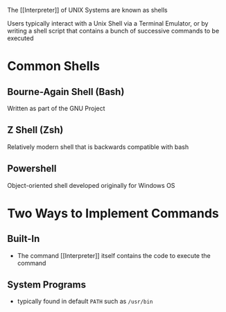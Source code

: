 The [[Interpreter]] of UNIX Systems are known as shells

Users typically interact with a Unix Shell via a Terminal Emulator, or by writing a shell script that contains a bunch of successive commands to be executed

# Common Shells
## Bourne-Again Shell (Bash)
Written as part of the GNU Project

## Z Shell (Zsh)
Relatively modern shell that is backwards compatible with bash

## Powershell
Object-oriented shell developed originally for Windows OS

# Two Ways to Implement Commands
## Built-In
- The command [[Interpreter]] itself contains the code to execute the command

## System Programs
- typically found in default `PATH` such as `/usr/bin`